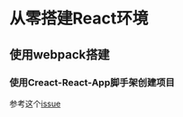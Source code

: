 # 从零搭建React环境

## 使用webpack搭建

### 使用Creact-React-App脚手架创建项目

参考这个[issue](https://github.com/facebook/create-react-app/issues/12070)

